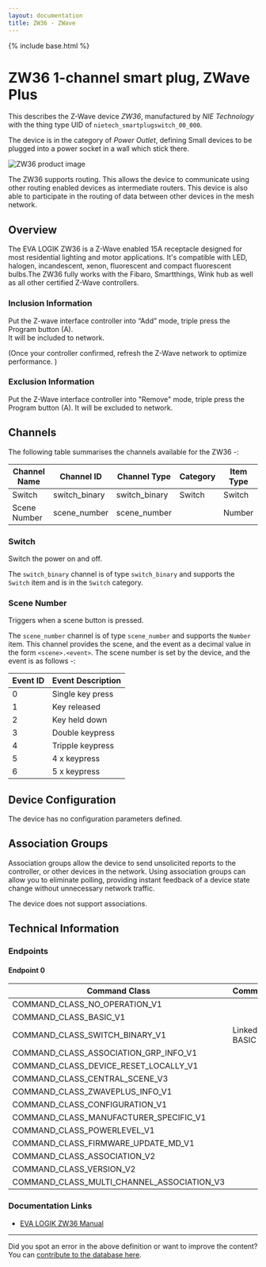 ```yaml
---
layout: documentation
title: ZW36 - ZWave
---
```


{% include base.html %}

# ZW36 1-channel smart plug, ZWave Plus
This describes the Z-Wave device *ZW36*, manufactured by *NIE Technology* with the thing type UID of ```nietech_smartplugswitch_00_000```.

The device is in the category of *Power Outlet*, defining Small devices to be plugged into a power socket in a wall which stick there.

![ZW36 product image](https://opensmarthouse.org/zwavedatabase/1193/image/)


The ZW36 supports routing. This allows the device to communicate using other routing enabled devices as intermediate routers.  This device is also able to participate in the routing of data between other devices in the mesh network.

## Overview

The EVA LOGIK ZW36 is a Z-Wave enabled 15A receptacle designed for most residential lighting and motor applications. It's compatible with LED, halogen, incandescent, xenon, fluorescent and compact fluorescent bulbs.The ZW36 fully works with the Fibaro, Smartthings, Wink hub as well as all other certified Z-Wave controllers.

### Inclusion Information

Put the Z-wave interface controller into “Add” mode, triple press the Program button (A).  
It will be included to network.

(Once your controller confirmed, refresh the Z-Wave network to optimize performance. )

### Exclusion Information

Put the Z-Wave interface controller into "Remove" mode, triple press the Program button (A). It will be excluded to network.

## Channels

The following table summarises the channels available for the ZW36 -:

| Channel Name | Channel ID | Channel Type | Category | Item Type |
|--------------|------------|--------------|----------|-----------|
| Switch | switch_binary | switch_binary | Switch | Switch | 
| Scene Number | scene_number | scene_number |  | Number | 

### Switch
Switch the power on and off.

The ```switch_binary``` channel is of type ```switch_binary``` and supports the ```Switch``` item and is in the ```Switch``` category.

### Scene Number
Triggers when a scene button is pressed.

The ```scene_number``` channel is of type ```scene_number``` and supports the ```Number``` item.
This channel provides the scene, and the event as a decimal value in the form ```<scene>.<event>```. The scene number is set by the device, and the event is as follows -:

| Event ID | Event Description  |
|----------|--------------------|
| 0        | Single key press   |
| 1        | Key released       |
| 2        | Key held down      |
| 3        | Double keypress    |
| 4        | Tripple keypress   |
| 5        | 4 x keypress       |
| 6        | 5 x keypress       |



## Device Configuration

The device has no configuration parameters defined.

## Association Groups

Association groups allow the device to send unsolicited reports to the controller, or other devices in the network. Using association groups can allow you to eliminate polling, providing instant feedback of a device state change without unnecessary network traffic.

The device does not support associations.
## Technical Information

### Endpoints

#### Endpoint 0

| Command Class | Comment |
|---------------|---------|
| COMMAND_CLASS_NO_OPERATION_V1| |
| COMMAND_CLASS_BASIC_V1| |
| COMMAND_CLASS_SWITCH_BINARY_V1| Linked to BASIC|
| COMMAND_CLASS_ASSOCIATION_GRP_INFO_V1| |
| COMMAND_CLASS_DEVICE_RESET_LOCALLY_V1| |
| COMMAND_CLASS_CENTRAL_SCENE_V3| |
| COMMAND_CLASS_ZWAVEPLUS_INFO_V1| |
| COMMAND_CLASS_CONFIGURATION_V1| |
| COMMAND_CLASS_MANUFACTURER_SPECIFIC_V1| |
| COMMAND_CLASS_POWERLEVEL_V1| |
| COMMAND_CLASS_FIRMWARE_UPDATE_MD_V1| |
| COMMAND_CLASS_ASSOCIATION_V2| |
| COMMAND_CLASS_VERSION_V2| |
| COMMAND_CLASS_MULTI_CHANNEL_ASSOCIATION_V3| |

### Documentation Links

* [EVA LOGIK ZW36 Manual](https://opensmarthouse.org/zwavedatabase/1193/reference/ZW36manual170412.pdf)

---

Did you spot an error in the above definition or want to improve the content?
You can [contribute to the database here](https://opensmarthouse.org/zwavedatabase/1193).
